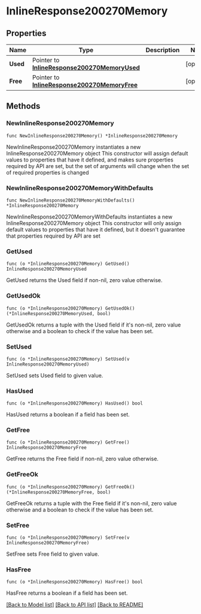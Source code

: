 # InlineResponse200270Memory

## Properties

Name | Type | Description | Notes
------------ | ------------- | ------------- | -------------
**Used** | Pointer to [**InlineResponse200270MemoryUsed**](InlineResponse200270MemoryUsed.md) |  | [optional] 
**Free** | Pointer to [**InlineResponse200270MemoryFree**](InlineResponse200270MemoryFree.md) |  | [optional] 

## Methods

### NewInlineResponse200270Memory

`func NewInlineResponse200270Memory() *InlineResponse200270Memory`

NewInlineResponse200270Memory instantiates a new InlineResponse200270Memory object
This constructor will assign default values to properties that have it defined,
and makes sure properties required by API are set, but the set of arguments
will change when the set of required properties is changed

### NewInlineResponse200270MemoryWithDefaults

`func NewInlineResponse200270MemoryWithDefaults() *InlineResponse200270Memory`

NewInlineResponse200270MemoryWithDefaults instantiates a new InlineResponse200270Memory object
This constructor will only assign default values to properties that have it defined,
but it doesn't guarantee that properties required by API are set

### GetUsed

`func (o *InlineResponse200270Memory) GetUsed() InlineResponse200270MemoryUsed`

GetUsed returns the Used field if non-nil, zero value otherwise.

### GetUsedOk

`func (o *InlineResponse200270Memory) GetUsedOk() (*InlineResponse200270MemoryUsed, bool)`

GetUsedOk returns a tuple with the Used field if it's non-nil, zero value otherwise
and a boolean to check if the value has been set.

### SetUsed

`func (o *InlineResponse200270Memory) SetUsed(v InlineResponse200270MemoryUsed)`

SetUsed sets Used field to given value.

### HasUsed

`func (o *InlineResponse200270Memory) HasUsed() bool`

HasUsed returns a boolean if a field has been set.

### GetFree

`func (o *InlineResponse200270Memory) GetFree() InlineResponse200270MemoryFree`

GetFree returns the Free field if non-nil, zero value otherwise.

### GetFreeOk

`func (o *InlineResponse200270Memory) GetFreeOk() (*InlineResponse200270MemoryFree, bool)`

GetFreeOk returns a tuple with the Free field if it's non-nil, zero value otherwise
and a boolean to check if the value has been set.

### SetFree

`func (o *InlineResponse200270Memory) SetFree(v InlineResponse200270MemoryFree)`

SetFree sets Free field to given value.

### HasFree

`func (o *InlineResponse200270Memory) HasFree() bool`

HasFree returns a boolean if a field has been set.


[[Back to Model list]](../README.md#documentation-for-models) [[Back to API list]](../README.md#documentation-for-api-endpoints) [[Back to README]](../README.md)



